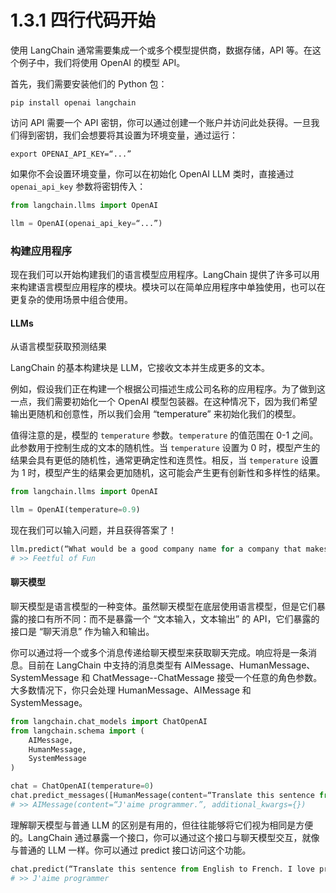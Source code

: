 # 1.3.1 四行代码开始


使用 LangChain 通常需要集成一个或多个模型提供商，数据存储，API 等。在这个例子中，我们将使用 OpenAI 的模型 API。

首先，我们需要安装他们的 Python 包：

```shell
pip install openai langchain
```

访问 API 需要一个 API 密钥，你可以通过创建一个账户并访问此处获得。一旦我们得到密钥，我们会想要将其设置为环境变量，通过运行：

```shell
export OPENAI_API_KEY=“...”
```

如果你不会设置环境变量，你可以在初始化 OpenAI LLM 类时，直接通过 `openai_api_key` 参数将密钥传入：

```python
from langchain.llms import OpenAI

llm = OpenAI(openai_api_key=“...”)
```

### 构建应用程序

现在我们可以开始构建我们的语言模型应用程序。LangChain 提供了许多可以用来构建语言模型应用程序的模块。模块可以在简单应用程序中单独使用，也可以在更复杂的使用场景中组合使用。

#### LLMs

从语言模型获取预测结果

LangChain 的基本构建块是 LLM，它接收文本并生成更多的文本。

例如，假设我们正在构建一个根据公司描述生成公司名称的应用程序。为了做到这一点，我们需要初始化一个 OpenAI 模型包装器。在这种情况下，因为我们希望输出更随机和创意性，所以我们会用 “temperature” 来初始化我们的模型。

值得注意的是，模型的 `temperature` 参数。`temperature` 的值范围在 0-1 之间。此参数用于控制生成的文本的随机性。当 `temperature` 设置为 0 时，模型产生的结果会具有更低的随机性，通常更确定性和连贯性。相反，当 `temperature` 设置为 1 时，模型产生的结果会更加随机，这可能会产生更有创新性和多样性的结果。

```python
from langchain.llms import OpenAI

llm = OpenAI(temperature=0.9)
```

现在我们可以输入问题，并且获得答案了！

```python
llm.predict(“What would be a good company name for a company that makes colorful socks?”)
# >> Feetful of Fun
```

#### 聊天模型

聊天模型是语言模型的一种变体。虽然聊天模型在底层使用语言模型，但是它们暴露的接口有所不同：而不是暴露一个 “文本输入，文本输出” 的 API，它们暴露的接口是 “聊天消息” 作为输入和输出。

你可以通过将一个或多个消息传递给聊天模型来获取聊天完成。响应将是一条消息。目前在 LangChain 中支持的消息类型有 AIMessage、HumanMessage、SystemMessage 和 ChatMessage--ChatMessage 接受一个任意的角色参数。大多数情况下，你只会处理 HumanMessage、AIMessage 和 SystemMessage。

```python
from langchain.chat_models import ChatOpenAI
from langchain.schema import (
    AIMessage,
    HumanMessage,
    SystemMessage
)

chat = ChatOpenAI(temperature=0)
chat.predict_messages([HumanMessage(content=“Translate this sentence from English to French. I love programming.”)])
# >> AIMessage(content=“J'aime programmer.”, additional_kwargs={})
```

理解聊天模型与普通 LLM 的区别是有用的，但往往能够将它们视为相同是方便的。LangChain 通过暴露一个接口，你可以通过这个接口与聊天模型交互，就像与普通的 LLM 一样。你可以通过 predict 接口访问这个功能。

```python
chat.predict(“Translate this sentence from English to French. I love programming.”)
# >> J'aime programmer
```